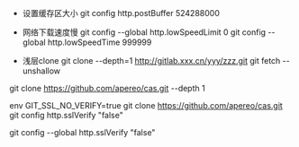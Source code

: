 * 设置缓存区大小
git config http.postBuffer 524288000
* 网络下载速度慢
git config --global http.lowSpeedLimit 0
git config --global http.lowSpeedTime 999999

* 浅层clone
git clone --depth=1 http://gitlab.xxx.cn/yyy/zzz.git
git fetch --unshallow

git clone https://github.com/apereo/cas.git --depth 1

env GIT_SSL_NO_VERIFY=true git clone https://github.com/apereo/cas.git
git config http.sslVerify "false"

git config  --global   http.sslVerify "false"